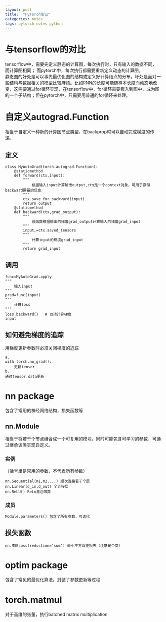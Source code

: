 ```yaml
---
layout: post
title:  "PyTorch笔记"
categories: notes
tags: pytorch notes python
---
```

# 与tensorflow的对比
tensorflow中，需要先定义静态的计算图，每次执行时，只有输入的数据不同，而计算图相同；
而pytorch中，每次执行都需要重新定义动态的计算图。  
静态图的好处是可以事先最优化图的结构或定义好计算结点的分布。坏处是面对一些结构与数据相关的模型比较麻烦。比如RNN的长度可能随样本长度而动态地改变，这需要通过for循环实现，在tensorflow中，for循环需要嵌入到图中，成为图的一个子结构；但在pytorch中，只需要用普通的for循环来处理。

# 自定义autograd.Function
相当于自定义一种新的计算图节点类型，在backprop时可以自动完成梯度的传递。
## 定义
```
class MyAutoGrad(torch.autograd.Function):
    @staticmethod
    def forward(ctx,input):
        """
            根据输入input计算输出output,ctx是一个context对象，可用于存储backward需要的信息
        """
        ctx.save_for_backward(input)
        return output
    @staticmethod
    def backward(ctx,grad_output):
        """
            该函数根据输出的梯度grad_output计算输入的梯度grad_input
        """
        input,=ctx.saved_tensors
        """
            计算input的梯度grad_input
        """
        return grad_input
```
## 调用
```
func=MyAutoGrad.apply
"""
    输入input
"""
pred=func(input)
"""
    计算loss
"""
loss.backward()   # 自动计算梯度
input
```
## 如何避免梯度的追踪
用梯度更新参数时必须关闭梯度的追踪
```
a.
with torch.no_grad():
    更新tensor
b.
通过tensor.data更新
```
# nn package
包含了常用的神经网络结构，损失函数等
## nn.Module
相当于将若干个节点组合成一个可复用的模块，同时可能包含可学习的参数，可通过继承该类实现自定义。
### 实例
（括号里是常用的参数，不代表所有参数）
```
nn.Sequential(m1,m2,...) 顺次连接若干个层
nn.Linear(d_in,d_out) 全连接层
nn.ReLU() ReLu激活函数
```
### 成员
```
Module.parameters() 包含了所有参数，可迭代
```
## 损失函数
```
nn.MSELoss(reduction='sum') 最小平方误差损失（注意是个类）
```
# optim package
包含了常见的最优化算法，封装了参数更新等过程
# torch.matmul
对于高维的张量，执行batched matrix multiplication